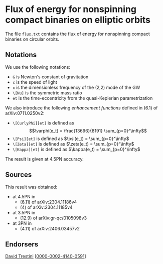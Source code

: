 # Flux of energy for nonspinning compact binaries on elliptic orbits

The file ``flux.txt`` contains the flux of energy for nonspinning compact binaries on circular orbits.

## Notations

We use the following notations:
* ``G`` is Newton's constant of gravitation
* ``c`` is the speed of light
* ``x`` is the dimensionless frequency of the (2,2) mode of the GW
* ``\[Nu]`` is the symmetric mass ratio
* ``et`` is the time-eccentricity from the quasi-Keplerian parametrization

We also introduce the following *enhancement functions* defined in (6.1) of arXiv:0711.0250v2:
* ``\[CurlyPhi][et]`` is defined as $$\varphi(e_t) = \frac{13696}{8191} \sum_{p=0}^\infty$$
* ``\[Psi][et]`` is defined as $\psi(e_t) = \sum_{p=0}^\infty$
*  ``\[Zeta][et]`` is defined as $\zeta(e_t) = \sum_{p=0}^\infty$
*  ``\[Kappa][et]`` is defined as $\kappa(e_t) = \sum_{p=0}^\infty$

The result is given at 4.5PN accuracy.

## Sources

This result was obtained:
* at 4.5PN in
    * (6.11) of arXiv:2304.11186v4
    * (4) of arXiv:2304.11185v4
* at 3.5PN in
    * (12.9) of arXiv:gr-qc/0105098v3
* at 3PN in 
    * (4.11) of arXiv:2406.03457v2

## Endorsers

[David Trestini](https://github.com/davidtrestini) [[0000-0002-4140-0591](https://orcid.org/0000-0002-4140-0591)]
